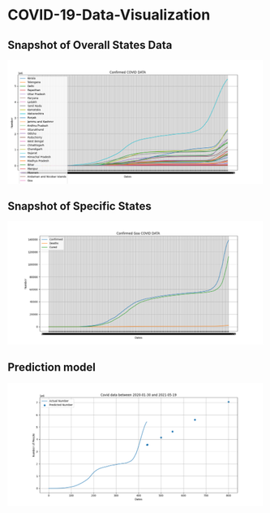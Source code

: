 # COVID-19-Data-Visualization

## Snapshot of Overall States Data
<img src = https://github.com/Aaris-Kazi/COVID-19-Data-Visualization/blob/main/Figure_1.png width = 720 heigth = 480>

## Snapshot of Specific States
<img src = https://github.com/Aaris-Kazi/COVID-19-Data-Visualization/blob/main/Figure_2.png width =720 heigth = 480>

## Prediction model 
<img src = https://github.com/Aaris-Kazi/COVID-19-Data-Visualization/blob/main/Figure_3.png>
